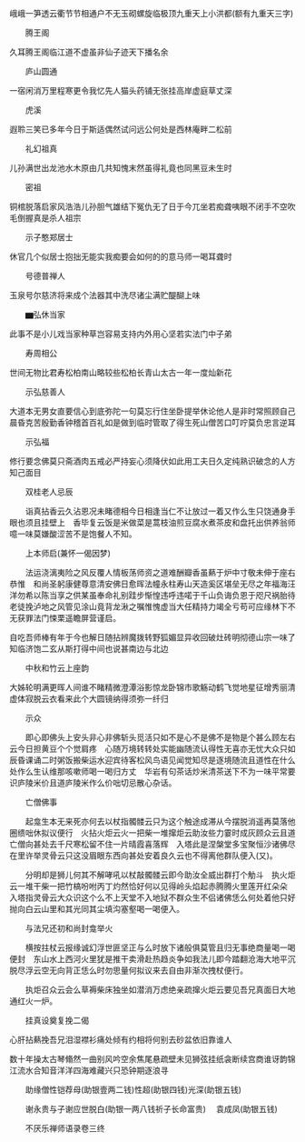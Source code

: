 <!-- { "loadSidebar": true } -->
峨峨一笋透云衢节节相通户不无玉砌螺旋临极顶九重天上小洪都(额有九重天三字)

　　腾王阁

久耳腾王阁临江道不虚虽非仙子迹天下播名余

　　庐山圆通

一宿闲消万里程寒更令我忆先人猫头药铺无张挂高岸虚庭草丈深

　　虎溪

遐聆三笑已多年今日于斯适偶然试问远公何处是西林庵畔二松前

　　礼幻祖真

儿孙满世出龙池水木原由几共知愧末然虽得礼竟也同黑豆未生时

　　密祖

铜棺脱落启家风浩浩儿孙胆气雄结下冤仇无了日于今兀坐若痴聋咦眼不闭手不空吹毛倒握真是杀人祖宗

　　示子憨郑居士

休官几个似居士抱拙无能实我痴要会如何的的意马师一喝耳聋时

　　号德普禅人

玉泉号尔慈济将来成个法器其中洗尽诸尘满贮醍醐上味

　　▆弘休当家

此事不是小儿戏当家种草岂容易支持内外用心坚若实法门中子弟

　　寿周相公

世间无物比君寿松柏南山略较些松柏长青山太古一年一度灿新花

　　示弘慈善人

大道本无男女直要信心到底弥陀一句莫忘行住坐卧提举休论他人是非时常照顾自己晨昏克苦殷勤香钟稽首百礼如是做到临时管取了得生死山僧苦口叮咛莫负忠言逆耳

　　示弘福

修行要念佛莫只斋酒肉五戒必严持妄心须降伏如此用工夫日久定纯熟识破念的人方知己面目

　　双桂老人忌辰

　　诣真拈香云久沾恩况未睹德相今日相逢当仁不让放过一着又作么生只饶通身手眼也须且挂壁上　香毕复云饭是米做菜是蒿枝油煎豆腐水煮茶皮和盘托出供养翁师噫一味莫嫌酸涩苦不是饱餐人不知。

　　上本师启(兼怀一偈因梦)

　　法运浇漓夷险之风反覆人情板荡师资之道难酬瓣香虽爇于炉中寸敬未伸于座右恭惟　和尚圣躬康健尊意清安佛日愈晖法幢永柱寿山天造奚区堪垒无尽之年福海汪洋勿希以陈当享之供某虽奉命礼别跬步惭惶违呼违喏于千山负诲负恩于咫尺祸胎待老徒挽泸地之风管见涂山竟背龙湫之嘱惟愧虚当大任精持力竭全亏苟可应缘林下不无获罪法门悚栗遥瞻屏营谨启。

自吃吾师棒有年于今也解日随拈辨魔拨转野狐媚显异收回破灶砖明彻德山宗一味了知临济饱二玄从斯打得中间也说甚南边与北边

　　中秋和竹云上座韵

大姊轮明满更晖人间谁不睹精微澄潭浴影惊龙卧锦市歌觞动鹤飞觉地星征增秀丽清虚体寂脱云衣看来此个大圆镜纳得须弥一纤归

　　示众

　　即心即佛头上安头非心非佛斩头觅活只如不是心不是佛不是物是个甚么顾左右云今日担黄豆个个觉肩疼　心随万境转转处实能幽随流认得性无喜亦无忧大众只如辰昏课诵二时粥饭搬柴运水迎宾待客松风鸟语见闻觉知尽是逐境随流且道性在什么处作么生认维那咳嗽师喝一喝归方丈　华岩有句茶话炒米清茶送下不为一味平常要识庐陵米价且道庐陵米作么价咄切忌散心杂话。

　　亡僧佛事

　　起龛生本无来死亦何去以杖指髑髅云只为这个触途成滞从今摆脱消遥再莫落他圈缋咄休拟议便行　火拈火炬云火一把柴一堆撺炬云助汝些力霎时成灰顾众云且道亡僧向甚处去千尺寒松留不住一片晴霞喜落辉　入塔此是涅槃堂多宝聚恒沙诸佛尽在里许举灵骨云只这没眉眼东西向甚处安着良久云也不得离他群队便入(又)。

　　分明却是狮儿何其不解哮吼以杖敲髑髅云即今助汝全威出群打个觔斗　执火炬云一堆干柴一把竹槁吩咐丙丁灼然恰好何以见得岭头焰起赤腾腾火里莲开红朵朵　入塔指灵骨云大众识这个么不上天堂不入地狱不群众生不侣诸佛恁么何处着他只好抛向白云山里和其光同其尘填沟塞壑喝一喝便入。

　　与法兄还初和尚封龛举火

　　横按拄杖云报缘诚幻浮世匪坚正与么时放下诸般俱莫管且归无事绝商量喝一喝便封　东山水上西河火里犹是推干卖滑赴热趋炎争如我法儿即今踏翻沧海大地平沉脱尽浮云空无向背正恁么时勿思量何拟议来去自由非渐次拽杖便行。

　　执炬召众云会么草褥柴床独坐如潜消万虑绝亲疏撺火炬云要见吾兄真面日大地通红火一炉。

　　挂真设奠复挽二偈

心肝拈爇挽吾兄泪湿襟衫痛处倾有约相将何别去砂盆依旧靠谁人

数十年操太古琴翛然一曲别风吟空余焦尾悬疏壁未见狮弦挂纸衾断续宫商谁讶韵锦江流水合知音洋洋四海难藏兴只恐钟期逐浪寻

　　助缘僧性铠荐母(助银壹两二钱)性超(助银四钱)光深(助银五钱)

　　谢永贵与子谢应世脱白(助银一两八钱祈子长命富贵)
　袁成凤(助银五钱)

　　不厌乐禅师语录卷三终
